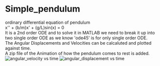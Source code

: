 # Simple_pendulum
ordinary differential equation of pendulum \
x'' + (b/m)x' + (g/L)sin(x) = 0 \
It is a 2nd order ODE and to solve it in MATLAB we need to break it up into two single order ODE as we know 'ode45' is for only single order ODE.\
The Angular Displacements and Velocities can be calcaluted and plotted against time.\
A zip file of the Animation of how the pendulum comes to rest is added. 
![angular_velocity vs time](https://user-images.githubusercontent.com/74448981/102005194-fb658a80-3d3c-11eb-93dd-19d11b9d9b22.png)
![angular_displacement vs time](https://user-images.githubusercontent.com/74448981/102005195-fdc7e480-3d3c-11eb-822f-f64cddcc5e4b.png)

